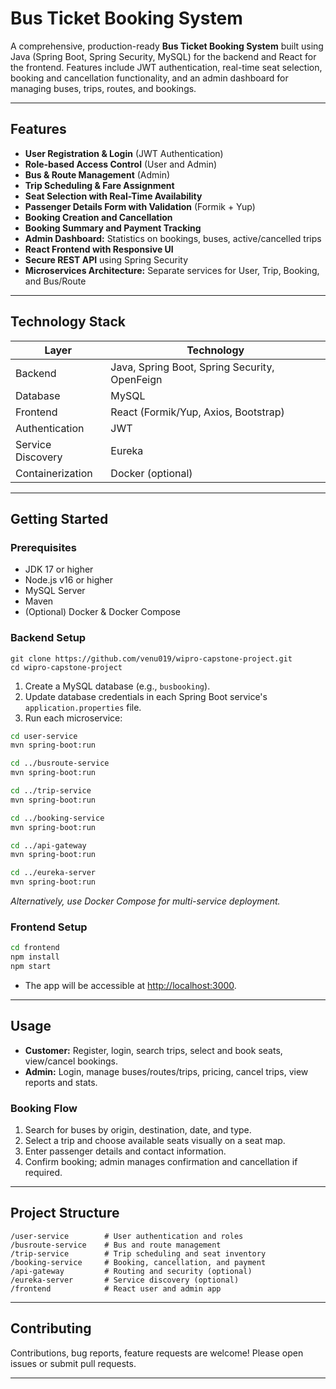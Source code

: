 # Bus Ticket Booking System

A comprehensive, production-ready **Bus Ticket Booking System** built using Java (Spring Boot, Spring Security, MySQL) for the backend and React for the frontend. Features include JWT authentication, real-time seat selection, booking and cancellation functionality, and an admin dashboard for managing buses, trips, routes, and bookings.

***

## Features

- **User Registration & Login** (JWT Authentication)  
- **Role-based Access Control** (User and Admin)  
- **Bus & Route Management** (Admin)  
- **Trip Scheduling & Fare Assignment**  
- **Seat Selection with Real-Time Availability**  
- **Passenger Details Form with Validation** (Formik + Yup)  
- **Booking Creation and Cancellation**  
- **Booking Summary and Payment Tracking**  
- **Admin Dashboard:** Statistics on bookings, buses, active/cancelled trips  
- **React Frontend with Responsive UI**  
- **Secure REST API** using Spring Security  
- **Microservices Architecture:** Separate services for User, Trip, Booking, and Bus/Route  

***

## Technology Stack

| Layer           | Technology                              |
|-----------------|----------------------------------------|
| Backend         | Java, Spring Boot, Spring Security, OpenFeign |
| Database        | MySQL                                  |
| Frontend        | React (Formik/Yup, Axios, Bootstrap)   |
| Authentication  | JWT                                    |
| Service Discovery | Eureka                               |
| Containerization | Docker (optional)                      |

***

## Getting Started

### Prerequisites

- JDK 17 or higher  
- Node.js v16 or higher  
- MySQL Server  
- Maven  
- (Optional) Docker & Docker Compose  

### Backend Setup

```bash[
git clone https://github.com/venu019/wipro-capstone-project.git
cd wipro-capstone-project
```

1. Create a MySQL database (e.g., `busbooking`).
2. Update database credentials in each Spring Boot service's `application.properties` file.
3. Run each microservice:

```bash
cd user-service
mvn spring-boot:run

cd ../busroute-service
mvn spring-boot:run

cd ../trip-service
mvn spring-boot:run

cd ../booking-service
mvn spring-boot:run

cd ../api-gateway
mvn spring-boot:run

cd ../eureka-server
mvn spring-boot:run
```

*Alternatively, use Docker Compose for multi-service deployment.*

### Frontend Setup

```bash
cd frontend
npm install
npm start
```

- The app will be accessible at [http://localhost:3000](http://localhost:3000).

***

## Usage

- **Customer:** Register, login, search trips, select and book seats, view/cancel bookings.  
- **Admin:** Login, manage buses/routes/trips, pricing, cancel trips, view reports and stats.

### Booking Flow

1. Search for buses by origin, destination, date, and type.  
2. Select a trip and choose available seats visually on a seat map.  
3. Enter passenger details and contact information.  
4. Confirm booking; admin manages confirmation and cancellation if required.

***

## Project Structure

```
/user-service        # User authentication and roles
/busroute-service    # Bus and route management
/trip-service        # Trip scheduling and seat inventory
/booking-service     # Booking, cancellation, and payment
/api-gateway         # Routing and security (optional)
/eureka-server       # Service discovery (optional)
/frontend            # React user and admin app
```

***

## Contributing

Contributions, bug reports, feature requests are welcome! Please open issues or submit pull requests.

***
